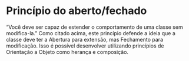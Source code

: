 # Princípio do aberto/fechado

“Você deve ser capaz de estender o comportamento de uma classe sem modifica-la.”
Como citado acima, este princípio defende a ideia que a classe deve ter a Abertura para extensão, mas Fechamento para modificação. Isso é possível desenvolver utilizando princípios de Orientação a Objeto como herança e composição.
